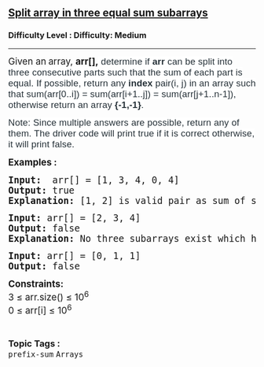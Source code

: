 <h2><a href="https://www.geeksforgeeks.org/problems/split-array-in-three-equal-sum-subarrays/1">Split array in three equal sum subarrays</a></h2><h3>Difficulty Level : Difficulty: Medium</h3><hr><div class="problems_problem_content__Xm_eO" style="user-select: auto;"><p style="user-select: auto;"><span style="font-size: 14pt; user-select: auto;">Given an<strong style="user-select: auto;">&nbsp;</strong>array, <strong style="user-select: auto;">arr[],</strong><span style="background-color: rgb(255, 255, 255); color: rgb(39, 50, 57); font-family: Nunito, sans-serif; letter-spacing: 0.162px; user-select: auto;"> d</span><span style="background-color: rgb(255, 255, 255); color: rgb(39, 50, 57); font-family: Nunito, sans-serif; letter-spacing: 0.162px; user-select: auto;">etermine if <strong style="user-select: auto;">arr</strong> can be split into three consecutive parts such that the sum of each part is equal. If possible, return any <strong style="user-select: auto;">index </strong>pair(i, j) in an array such that sum(arr[0..i]) = sum(arr[i+1..j]) = sum(arr[j+1..n-1]), otherwise return an array <strong style="user-select: auto;">{-1,-1}</strong>. </span></span></p>
<p style="user-select: auto;"><span style="font-size: 14pt; user-select: auto;"><span style="background-color: rgb(255, 255, 255); color: rgb(39, 50, 57); font-family: Nunito, sans-serif; letter-spacing: 0.162px; user-select: auto;">Note: Since multiple answers are possible, return any of them. The driver code will print true if it is correct otherwise, it will print</span><span style="color: rgb(39, 50, 57); font-family: Nunito, sans-serif; user-select: auto;"><span style="letter-spacing: 0.162px; user-select: auto;">&nbsp;false.</span></span></span></p>
<p style="user-select: auto;"><span style="font-size: 14pt; user-select: auto;"><strong style="user-select: auto;">Examples :</strong></span></p>
<pre style="user-select: auto;"><span style="font-size: 14pt; user-select: auto;"><strong style="user-select: auto;">Input: </strong> arr[] = [1, 3, 4, 0, 4]
<strong style="user-select: auto;">Output:</strong> true
<strong style="user-select: auto;">Explanation:</strong> [1, 2] is valid pair as sum of subarray arr[0..1] is equal to sum of subarray arr[2..3] and also to sum of subarray arr[4..4]. The sum is 4, so driver code prints true.</span></pre>
<pre style="user-select: auto;"><span style="font-size: 14pt; user-select: auto;"><strong style="user-select: auto;">Input:</strong> arr[] = [2, 3, 4]
<strong style="user-select: auto;">Output:</strong> false
<strong style="user-select: auto;">Explanation:</strong> No three subarrays exist which have equal sum.<br style="user-select: auto;"></span></pre>
<pre style="user-select: auto;"><span style="font-size: 14pt; user-select: auto;"><strong style="user-select: auto;">Input:</strong> arr[] = [0, 1, 1]
<strong style="user-select: auto;">Output:</strong> false<br style="user-select: auto;"></span></pre>
<p style="user-select: auto;"><span style="font-size: 14pt; user-select: auto;"><strong style="user-select: auto;">Constraints:</strong><br style="user-select: auto;">3 ≤ arr.size() ≤ 10<sup style="user-select: auto;">6</sup><br style="user-select: auto;">0 ≤ arr[i] ≤ 10<sup style="user-select: auto;">6</sup><br style="user-select: auto;"></span></p></div><br><p><span style=font-size:18px><strong>Topic Tags : </strong><br><code>prefix-sum</code>&nbsp;<code>Arrays</code>&nbsp;